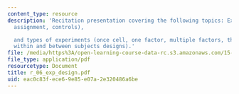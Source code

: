 ```yaml
---
content_type: resource
description: 'Recitation presentation covering the following topics: Experiments (random
  assignment, controls),

  and types of experiments (once cell, one factor, multiple factors, the role of interactions,
  within and between subjects designs).'
file: /media/https%3A/open-learning-course-data-rc.s3.amazonaws.com/15-301-managerial-psychology-laboratory-fall-2004/eac0c83fece69e85e07a2e320486a6be_r_06_exp_design.pdf
file_type: application/pdf
resourcetype: Document
title: r_06_exp_design.pdf
uid: eac0c83f-ece6-9e85-e07a-2e320486a6be
---
```

